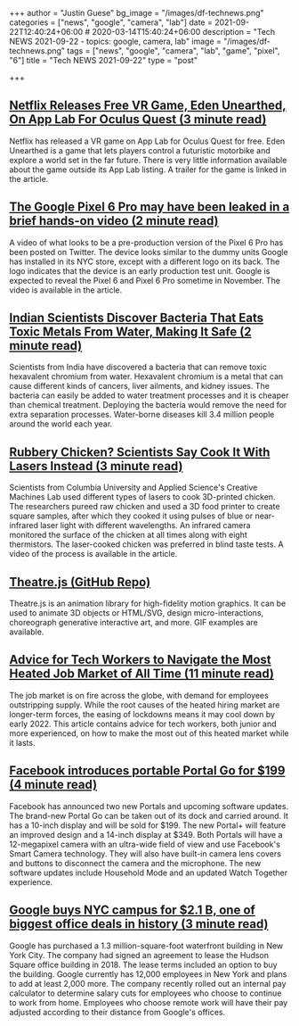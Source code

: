 +++
author = "Justin Guese"
bg_image = "/images/df-technews.png"
categories = ["news", "google", "camera", "lab"]
date = 2021-09-22T12:40:24+06:00 # 2020-03-14T15:40:24+06:00
description = "Tech NEWS 2021-09-22 - topics: google, camera, lab"
image = "/images/df-technews.png"
tags = ["news", "google", "camera", "lab", "game", "pixel", "6"]
title = "Tech NEWS 2021-09-22"
type = "post"

+++

## [Netflix Releases Free VR Game, Eden Unearthed, On App Lab For Oculus Quest (3 minute read)](https://uploadvr.com/netflix-eden-unearthed-app-lab/)

Netflix has released a VR game on App Lab for Oculus Quest for free. Eden Unearthed is a game that lets players control a futuristic motorbike and explore a world set in the far future. There is very little information available about the game outside its App Lab listing. A trailer for the game is linked in the article.

## [The Google Pixel 6 Pro may have been leaked in a brief hands-on video (2 minute read)](https://www.theverge.com/2021/9/21/22686534/google-pixel-6-pro-leak-display-screen-video)

A video of what looks to be a pre-production version of the Pixel 6 Pro has been posted on Twitter. The device looks similar to the dummy units Google has installed in its NYC store, except with a different logo on its back. The logo indicates that the device is an early production test unit. Google is expected to reveal the Pixel 6 and Pixel 6 Pro sometime in November. The video is available in the article.

## [Indian Scientists Discover Bacteria That Eats Toxic Metals From Water, Making It Safe (2 minute read)](https://www.indiatimes.com/technology/science-and-future/iit-bhu-549926.html)

Scientists from India have discovered a bacteria that can remove toxic hexavalent chromium from water. Hexavalent chromium is a metal that can cause different kinds of cancers, liver ailments, and kidney issues. The bacteria can easily be added to water treatment processes and it is cheaper than chemical treatment. Deploying the bacteria would remove the need for extra separation processes. Water-borne diseases kill 3.4 million people around the world each year.

## [Rubbery Chicken? Scientists Say Cook It With Lasers Instead (3 minute read)](https://interestingengineering.com/rubbery-chicken-scientists-say-cook-it-with-lasers-instead)

Scientists from Columbia University and Applied Science's Creative Machines Lab used different types of lasers to cook 3D-printed chicken. The researchers pureed raw chicken and used a 3D food printer to create square samples, after which they cooked it using pulses of blue or near-infrared laser light with different wavelengths. An infrared camera monitored the surface of the chicken at all times along with eight thermistors. The laser-cooked chicken was preferred in blind taste tests. A video of the process is available in the article.

## [Theatre.js (GitHub Repo)](https://github.com/AriaMinaei/theatre)

Theatre.js is an animation library for high-fidelity motion graphics. It can be used to animate 3D objects or HTML/SVG, design micro-interactions, choreograph generative interactive art, and more. GIF examples are available.

## [Advice for Tech Workers to Navigate the Most Heated Job Market of All Time (11 minute read)](https://blog.pragmaticengineer.com/advice-for-tech-workers-to-navigate-a-heated-job-market/)

The job market is on fire across the globe, with demand for employees outstripping supply. While the root causes of the heated hiring market are longer-term forces, the easing of lockdowns means it may cool down by early 2022. This article contains advice for tech workers, both junior and more experienced, on how to make the most out of this heated market while it lasts.

## [Facebook introduces portable Portal Go for $199 (4 minute read)](https://www.engadget.com/facebook-new-portals-go-170004952.html)

Facebook has announced two new Portals and upcoming software updates. The brand-new Portal Go can be taken out of its dock and carried around. It has a 10-inch display and will be sold for $199. The new Portal+ will feature an improved design and a 14-inch display at $349. Both Portals will have a 12-megapixel camera with an ultra-wide field of view and use Facebook's Smart Camera technology. They will also have built-in camera lens covers and buttons to disconnect the camera and the microphone. The new software updates include Household Mode and an updated Watch Together experience.

## [Google buys NYC campus for $2.1 B, one of biggest office deals in history (3 minute read)](https://nypost.com/2021/09/21/google-buys-nyc-campus-for-2-1-b-one-of-biggest-office-deals-ever/)

Google has purchased a 1.3 million-square-foot waterfront building in New York City. The company had signed an agreement to lease the Hudson Square office building in 2018. The lease terms included an option to buy the building. Google currently has 12,000 employees in New York and plans to add at least 2,000 more. The company recently rolled out an internal pay calculator to determine salary cuts for employees who choose to continue to work from home. Employees who choose remote work will have their pay adjusted according to their distance from Google's offices.

